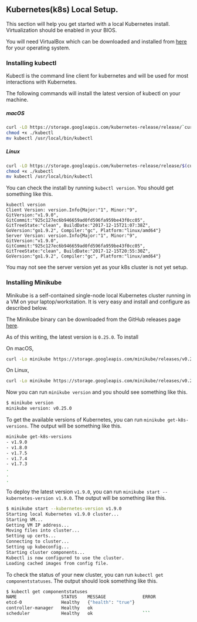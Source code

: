 ## Kubernetes(k8s) Local Setup.

This section will help you get started with a local Kubernetes install.
Virtualization should be enabled in your BIOS.

You will need VirtualBox which can be downloaded and installed from [here](https://www.virtualbox.org/wiki/Downloads) for your operating system.

### Installing kubectl
Kubectl is the command line client for kubernetes and will be used for most interactions with Kubernetes.

The following commands will install the latest version of kubectl on your machine.

##### macOS
```bash
curl -LO https://storage.googleapis.com/kubernetes-release/release/`curl -s https://storage.googleapis.com/kubernetes-release/release/stable.txt`/bin/darwin/amd64/kubectl
chmod +x ./kubectl
mv kubectl /usr/local/bin/kubectl
```
##### Linux
```bash
curl -LO https://storage.googleapis.com/kubernetes-release/release/$(curl -s https://storage.googleapis.com/kubernetes-release/release/stable.txt)/bin/linux/amd64/kubectl
chmod +x ./kubectl
mv kubectl /usr/local/bin/kubectl
```
You can check the install by running `kubectl version`. You should get something like this.
```
kubectl version
Client Version: version.Info{Major:"1", Minor:"9", GitVersion:"v1.9.0", GitCommit:"925c127ec6b946659ad0fd596fa959be43f0cc05", GitTreeState:"clean", BuildDate:"2017-12-15T21:07:38Z", GoVersion:"go1.9.2", Compiler:"gc", Platform:"linux/amd64"}
Server Version: version.Info{Major:"1", Minor:"9", GitVersion:"v1.9.0", GitCommit:"925c127ec6b946659ad0fd596fa959be43f0cc05", GitTreeState:"clean", BuildDate:"2017-12-15T20:55:30Z", GoVersion:"go1.9.2", Compiler:"gc", Platform:"linux/amd64"}
```
You may not see the server version yet as your k8s cluster is not yet setup.

### Installing Minikube

Minikube is a self-contained single-node local Kubernetes cluster running in a VM on your laptop/workstation. It is very easy and install and configure as described below.

The Minikube binary can be downloaded from the GitHub releases page [here](https://github.com/kubernetes/minikube/releases).

As of this writing, the latest version is `0.25.0`. To install

On macOS,

```bash
curl -Lo minikube https://storage.googleapis.com/minikube/releases/v0.25.0/minikube-darwin-amd64 && chmod +x minikube && sudo mv minikube /usr/local/bin/
```

On Linux,

```bash
curl -Lo minikube https://storage.googleapis.com/minikube/releases/v0.25.0/minikube-linux-amd64 && chmod +x minikube && sudo mv minikube /usr/local/bin/
```
Now you can run `minikube version` and you should see something like this.

```bash
$ minikube version
minikube version: v0.25.0
```
To get the available versions of Kubernetes, you can run `minikube get-k8s-versions`.  The output will be something like this.

```bash
minikube get-k8s-versions
- v1.9.0
- v1.8.0
- v1.7.5
- v1.7.4
- v1.7.3
.
.
.
```
To deploy the latest version `v1.9.0`, you can run `minikube start --kubernetes-version v1.9.0`. The output will be something like this.
```bash
$ minikube start --kubernetes-version v1.9.0
Starting local Kubernetes v1.9.0 cluster...
Starting VM...
Getting VM IP address...
Moving files into cluster...
Setting up certs...
Connecting to cluster...
Setting up kubeconfig...
Starting cluster components...
Kubectl is now configured to use the cluster.
Loading cached images from config file.
```

To check the status of your new cluster, you can run `kubectl get componentstatuses`. The output should look something like this.

```bash
$ kubectl get componentstatuses 
NAME                 STATUS    MESSAGE              ERROR
etcd-0               Healthy   {"health": "true"}   
controller-manager   Healthy   ok                   
scheduler            Healthy   ok                   ```

